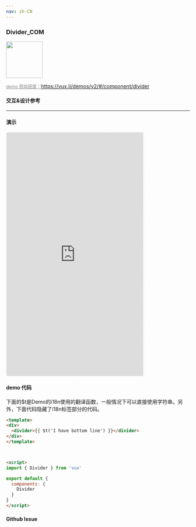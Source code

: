 ```yaml
---
nav: zh-CN
---
```



### Divider_COM

<img width="100" src="http://qr.topscan.com/api.php?text=https%3A%2F%2Fvux.li%2Fdemos%2Fv2%2F%23%2Fcomponent%2Fdivider"/>

<a href="https://vux.li/demos/v2/#/component/divider" target="_blank" style="font-size:12px;color:#888;">demo 原始链接：https://vux.li/demos/v2/#/component/divider</a>


#### 交互&设计参考

---

#### 演示

 <div style="width:377px;height:667px;display:inline-block;border:1px dashed #ececec;border-radius:5px;overflow:hidden;">
   <iframe src="https://vux.li/demos/v2/#/component/divider" width="375" height="667" border="0" frameborder="0"></iframe>
 </div>

#### demo 代码

<p class="tip">下面的$t是Demo的i18n使用的翻译函数，一般情况下可以直接使用字符串。另外，下面代码隐藏了i18n标签部分的代码。</p>

``` html
<template>
<div>
  <divider>{{ $t('I have bottom line') }}</divider>
</div>
</template>



<script>
import { Divider } from 'vux'

export default {
  components: {
    Divider
  }
}
</script>
```


#### Github Issue